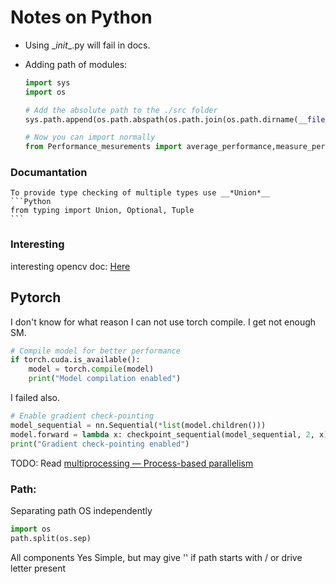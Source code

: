 # Notes on Python
- Using \__init__.py will fail in docs. 

- Adding path of modules:
    ```Python
    import sys
    import os

    # Add the absolute path to the ./src folder
    sys.path.append(os.path.abspath(os.path.join(os.path.dirname(__file__), '../../../', 'src/PyThon/Utils/Performance')))

    # Now you can import normally
    from Performance_mesurements import average_performance,measure_performance
    ```

### Documantation
    To provide type checking of multiple types use __*Union*__
    ```Python
    from typing import Union, Optional, Tuple
    ```

### Interesting
interesting opencv doc: [Here](https://docs.opencv.org/4.x/d2/d96/tutorial_py_table_of_contents_imgproc.html)

## Pytorch
I don't know for what reason I can not use torch compile.  I get not enough SM.
```Python
# Compile model for better performance
if torch.cuda.is_available():
    model = torch.compile(model)
    print("Model compilation enabled")
```
I failed also.
```Python
# Enable gradient check-pointing
model_sequential = nn.Sequential(*list(model.children()))
model.forward = lambda x: checkpoint_sequential(model_sequential, 2, x)
print("Gradient check-pointing enabled")
```

TODO:
    Read [multiprocessing — Process-based parallelism](https://docs.python.org/3/library/multiprocessing.html)


### Path:
Separating path OS independently
```Python
import os
path.split(os.sep)
```
All components	Yes	Simple, but may give '' if path starts with / or drive letter present